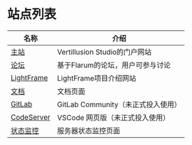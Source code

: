 # 站点列表

| 名称 | 介绍 |
| ---- | ---- |
| [主站](https://vertillusion.com/) | Vertillusion Studio的门户网站 |
| [论坛](https://forum.vertillusion.com/) | 基于Flarum的论坛，用户可参与讨论 |
| [LightFrame](https://lightframe.vertillusion.xyz/) | LightFrame项目介绍网站 |
| [文档](https://docs.vertillusion.com/) | 文档页面 |
| [GitLab](https://git.vertillusion.com/) | GitLab Community（未正式投入使用） |
| [CodeServer](https://code.vertillusion.com/) | VSCode 网页版（未正式投入使用） |
| [状态监控](https://status.vertillusion.com/) | 服务器状态监控页面 |